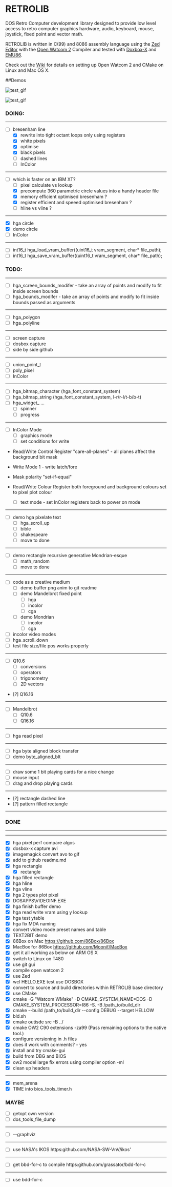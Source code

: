 # RETROLIB
DOS Retro Computer development library designed to provide low level access to retro computer graphics hardware, audio, keyboard, mouse, joystick, fixed point and vector math.

RETROLIB is written in C(99) and 8086 assembly language using the [Zed Editor](https://zed.dev/) with the [Open Watcom 2](https://open-watcom.github.io/) Compiler and tested with [Doxbox-X](https://dosbox-x.com/) and [EMU86](https://gcallah.github.io/Emu86/index.html).

Check out the [Wiki](https://github.com/ifknot/RETROLIB/wiki) for details on setting up Open Watcom 2 and CMake on Linux and Mac OS X.

##Demos

![test_gif](https://cldup.com/Tet4aAIutk.gif)

![test_gif](https://cldup.com/Mm6skX4QVR.gif)

### DOING:
---
- [ ] bresenham line
  - [x] rewrite into tight octant loops only using registers 
  - [x] white pixels
  - [x] optimise
  - [x] black pixels
  - [ ] dashed lines
  - [ ] InColor
---
- [ ] which is faster on an IBM XT?
  - [ ] pixel calculate vs lookup
  - [x] precompute 360 parametric circle values into a handy header file 
  - [x] memory efficient optimised bresenham ?
  - [x] register efficient and speeed optimised bresenham ?
  - [ ] hline vs vline ?
---
- [x] hga circle
- [x] demo circle
- [ ] InColor
---
- [ ] int16_t hga_load_vram_buffer((uint16_t vram_segment, char* file_path);
- [ ] int16_t hga_save_vram_buffer((uint16_t vram_segment, char* file_path);

### TODO:
---
- [ ] hga_screen_bounds_modifer - take an array of points and modify to fit inside screen bounds
- [ ] hga_bounds_modifer - take an array of points and modify to fit inside bounds passed as arguments
---
- [ ] hga_polygon
- [ ] hga_polyline
---
- [ ] screen capture
- [ ] dosbox capture
- [ ] side by side github
---
- [ ] union_point_t
- [ ] poly_pixel
- [ ] InColor
---
- [ ] hga_bitmap_character (hga_font_constant_system)
- [ ] hga_bitmap_string (hga_font_constant_system, l-r/r-l/t-b/b-t)
- [ ] hga_widget_ ...
  - [ ] spinner
  - [ ] progress 
--- 
- [ ] InColor Mode
  - [ ] graphics mode
  - [ ] set conditions for write
+ Read/Write Control Register "care-all-planes" - all planes affect the background bit mask
+ Write Mode 1 - write latch/fore
+ Mask polarity "set-if-equal"
+ Read/Write Colour Register both foreground and background colours set to pixel plot colour

  - [ ] text mode - set InColor registers back to power on mode 
---
- [ ] demo hga pixelate text
  - [ ] hga_scroll_up
  - [ ] bible
  - [ ] shakespeare
  - [ ] move to done
---
- [ ] demo rectangle recursive generative Mondrian-esque
  - [ ] math_random
  - [ ] move to done
---
- [ ] code as a creative medium
  - [ ] demo buffer png anim to git readme
  - [ ] demo Mandelbrot fixed point
    - [ ] hga
    - [ ] incolor
    - [ ] cga
  - [ ] demo Mondrian
    - [ ] incolor
    - [ ] cga
- [ ] incolor video modes
- [ ] hga_scroll_down
- [ ] test file size/file pos works properly
---
- [ ] Q10.6
  - [ ] conversions
  - [ ] operators
  - [ ] trigonometry
  - [ ] 2D vectors
- [?] Q16.16
---
- [ ] Mandelbrot
  - [ ] Q10.6
  - [ ] Q16.16
---
- [ ] hga read pixel
---
- [ ] hga byte aligned block transfer
- [ ] demo byte_aligned_blt
---
- [ ] draw some 1 bit playing cards for a nice change
- [ ] mouse input
- [ ] drag and drop playing cards
---
- [?] rectangle dashed line
- [?] pattern filled rectangle
---
### DONE
---
---
- [x] hga pixel perf compare algos
- [x] dosbox-x capture avi
- [x] imagemagick convert avo to gif
- [x] add to github readme.md
- [x] hga rectangle
  - [x] rectangle
- [x] hga filled rectangle
- [x] hga hline
- [x] hga vline
- [x] hga 2 types plot pixel
- [x] DOSAPPS\VIDEOINF.EXE
- [x] hga finish buffer demo
- [x] hga read write vram using y lookup
- [x] hga test ytable
- [x] hga fix MDA naming
- [X] convert video mode preset names and table
- [x] TEXT2BIT demo
- [x] 86Box on Mac https://github.com/86Box/86Box
- [x] MacBox for 86Box https://github.com/Moonif/MacBox
- [x] get it all working as below on ARM OS X
- [x] switch to Linux on T480
- [x] use git gui
- [x] compile open watcom 2
- [x] use Zed
- [x] wcl HELLO.EXE test use DOSBOX
- [x] convert to source and build directories within RETROLIB base directory
- [x] use CMake
- [x] cmake -G "Watcom WMake" -D CMAKE_SYSTEM_NAME=DOS -D CMAKE_SYSTEM_PROCESSOR=I86 -S. -B /path_to/build_dir
- [x] cmake --build /path_to/build_dir --config DEBUG --target HELLOW
- [x] bld.sh
- [x] cmake outisde src -B ../
- [x] cmake OW2 C90 extensions -za99 (Pass remaining options to the native tool.)
- [x] configure versioning in .h files
- [x] does it work with comments? - yes
- [x] install and try cmake-gui
- [x] build from DBG and BIOS
- [x] ow2 model large fix errors using compiler option -ml
- [x] clean up headers

---
- [x] mem_arena
- [x] TIME into bios_tools_timer.h

### MAYBE

- [ ] getopt own version
- [ ] dos_tools_file_dump
---
- [ ] --graphviz

---
- [ ] use NASA's IKOS https:github.com/NASA-SW-VnV/ikos'

---
- [ ] get bbd-for-c to compile https:github.com/grassator/bdd-for-c

---
- [ ] use bdd-for-c
